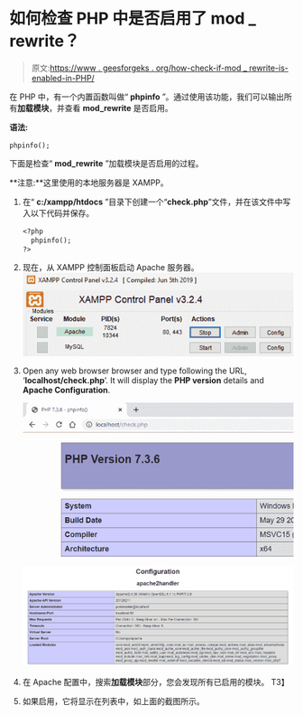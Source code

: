 # 如何检查 PHP 中是否启用了 mod _ rewrite？

> 原文:[https://www . geesforgeks . org/how-check-if-mod _ rewrite-is-enabled-in-PHP/](https://www.geeksforgeeks.org/how-to-check-if-mod_rewrite-is-enabled-in-php/)

在 PHP 中，有一个内置函数叫做“ **phpinfo** ”。通过使用该功能，我们可以输出所有**加载模块**，并查看 **mod_rewrite** 是否启用。

**语法:**

```
phpinfo();

```

下面是检查“ **mod_rewrite** ”加载模块是否启用的过程。

**注意:**这里使用的本地服务器是 XAMPP。

1.  在“ **c:/xampp/htdocs** ”目录下创建一个“**check.php**”文件，并在该文件中写入以下代码并保存。

    ```
    <?php
      phpinfo();
    ?>
    ```

2.  现在，从 XAMPP 控制面板启动 Apache 服务器。
    ![](img/72d86d64c56e15bb8b24b687471602df.png)
3.  Open any web browser browser and type following the URL, ‘**localhost/check.php**’. It will display the **PHP version** details and **Apache Configuration**.

    ![](img/433a8ef03d3d09866213ace37ca213f1.png)

    ![](img/03e9eb3e1f90c1590f3c63642aa12deb.png)

4.  在 Apache 配置中，搜索**加载模块**部分，您会发现所有已启用的模块。
    T3】
5.  如果启用，它将显示在列表中，如上面的截图所示。